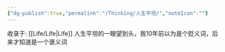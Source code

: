 ```yaml
---
{"dg-publish":true,"permalink":"/Thinking/人生平坦/","noteIcon":""}
---
```


收录于: [[Life/Life\|Life]] 
人生平坦的一眼望到头，我10年前以为是个贬义词，后来才知道是一个褒义词